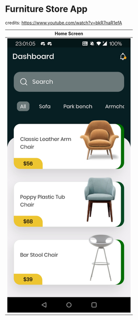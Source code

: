 # Furniture Store App

credits: https://www.youtube.com/watch?v=bkR7naR1efA

| Home Screen | 
| ----------- | 
|<img src="./app_images/1.jpg" width="400px">  | 


